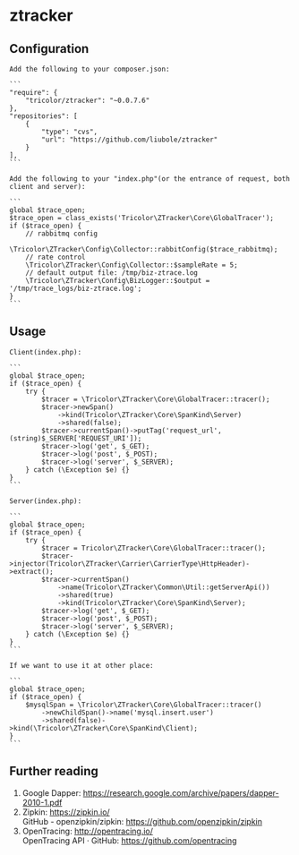 # ztracker  

## Configuration  
    
    Add the following to your composer.json:  
    
    ```
    "require": {
        "tricolor/ztracker": "~0.0.7.6"
    },
    "repositories": [
        {
            "type": "cvs",
            "url": "https://github.com/liubole/ztracker"
        }
    ],
    ```
    
    Add the following to your "index.php"(or the entrance of request, both client and server):  
    
    ```
    global $trace_open;
    $trace_open = class_exists('Tricolor\ZTracker\Core\GlobalTracer');
    if ($trace_open) {
        // rabbitmq config
        \Tricolor\ZTracker\Config\Collector::rabbitConfig($trace_rabbitmq);
        // rate control
        \Tricolor\ZTracker\Config\Collector::$sampleRate = 5;
        // default output file: /tmp/biz-ztrace.log
        \Tricolor\ZTracker\Config\BizLogger::$output = '/tmp/trace_logs/biz-ztrace.log';
    }
    ```
    
## Usage  

    Client(index.php):  
    
    ```
    global $trace_open;
    if ($trace_open) {
        try {
            $tracer = \Tricolor\ZTracker\Core\GlobalTracer::tracer();
            $tracer->newSpan()
                ->kind(Tricolor\ZTracker\Core\SpanKind\Server)
                ->shared(false);
            $tracer->currentSpan()->putTag('request_url', (string)$_SERVER['REQUEST_URI']);
            $tracer->log('get', $_GET);
            $tracer->log('post', $_POST);
            $tracer->log('server', $_SERVER);
        } catch (\Exception $e) {}
    }
    ```
    
    Server(index.php):  

    ```
    global $trace_open;
    if ($trace_open) {
        try {
            $tracer = Tricolor\ZTracker\Core\GlobalTracer::tracer();
            $tracer->injector(Tricolor\ZTracker\Carrier\CarrierType\HttpHeader)->extract();
            $tracer->currentSpan()
                ->name(Tricolor\ZTracker\Common\Util::getServerApi())
                ->shared(true)
                ->kind(Tricolor\ZTracker\Core\SpanKind\Server);
            $tracer->log('get', $_GET);
            $tracer->log('post', $_POST);
            $tracer->log('server', $_SERVER);
        } catch (\Exception $e) {}
    }
    ```

    If we want to use it at other place:  

    ```
    global $trace_open;
    if ($trace_open) {
        $mysqlSpan = \Tricolor\ZTracker\Core\GlobalTracer::tracer()
            ->newChildSpan()->name('mysql.insert.user')
            ->shared(false)->kind(\Tricolor\ZTracker\Core\SpanKind\Client);
    }
    ```

## Further reading  

1. Google Dapper: https://research.google.com/archive/papers/dapper-2010-1.pdf  
2. Zipkin: https://zipkin.io/  
GitHub - openzipkin/zipkin: https://github.com/openzipkin/zipkin  
4. OpenTracing: http://opentracing.io/   
OpenTracing API · GitHub: https://github.com/opentracing  
    
    